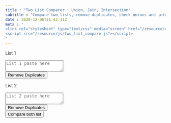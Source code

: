 ```yaml
---
title : "Two List Comparer : Union, Join, Intersection"
subtitle : "Compare two lists, remove duplicates, check unions and intersections, unique sets, based on vanilla javascript"
date : 2020-12-06T21:42:31Z
meta : '
<link rel="stylesheet" type="text/css" media="screen" href="/resource/css/extra.css" /> 
<script src="/resource/js/two_list_compare.js"></script>
'
---
```



<div class ="grid align-center">    
 <div class="cell -6of12"> 
  <p>List 1</p>
  <textarea id="textbox1" name="textarea1" placeholder="List 1 paste here"></textarea><br> 
  <button value="Remove Duplicate" onclick="unique('textbox1')" type="button">Remove Duplicates</button>   
 </div>    
 <div class="cell -6of12">    
  <p>List 2</p>
  <textarea id="textbox2" name="textarea2" placeholder="List 2 paste here"></textarea><br>
  <button value="Remove Duplicate" onclick="unique('textbox2')" type="button">Remove Duplicates</button>   
 </div>    
</div>

<div class ="grid">    
 <button type="button" value="Compare List" onclick="getText()"> Compare both list </button>  
</div>

<div class ="grid align-center" id="divMsg" style="display:none">    
 <div class="cell -6of12">    
  <p>Only in List 1</p>
  <textarea id="textbox3" name="textarea3" placeholder=""></textarea>    
  <p>List 1 (and) List 2</p>
  <textarea id="textbox5" name="textarea5" placeholder=""></textarea>    
 </div>
 <div class="cell -6of12">    
  <p>Only in List 2</p>
  <textarea id="textbox4" name="textarea4" placeholder=""></textarea>    
  <p>List 1 (or) List 2</p>
  <textarea id="textbox6" name="textarea6" placeholder=""></textarea>    
 </div>    
</div>


